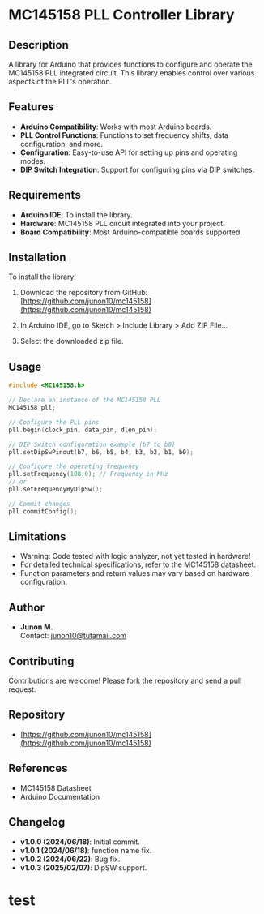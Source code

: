 # MC145158 PLL Controller Library

## Description

A library for Arduino that provides functions to configure and operate the MC145158 PLL integrated circuit. This library enables control over various aspects of the PLL's operation.

## Features

- **Arduino Compatibility**: Works with most Arduino boards.
- **PLL Control Functions**: Functions to set frequency shifts, data configuration, and more.
- **Configuration**: Easy-to-use API for setting up pins and operating modes.
- **DIP Switch Integration**: Support for configuring pins via DIP switches.

## Requirements

- **Arduino IDE**: To install the library.
- **Hardware**: MC145158 PLL circuit integrated into your project.
- **Board Compatibility**: Most Arduino-compatible boards supported.

## Installation

To install the library:

1. Download the repository from GitHub:
   [https://github.com/junon10/mc145158](https://github.com/junon10/mc145158)

2. In Arduino IDE, go to Sketch > Include Library > Add ZIP File...

3. Select the downloaded zip file.

## Usage

```c++
#include <MC145158.h>

// Declare an instance of the MC145158 PLL
MC145158 pll;

// Configure the PLL pins
pll.begin(clock_pin, data_pin, dlen_pin);

// DIP Switch configuration example (b7 to b0)
pll.setDipSwPinout(b7, b6, b5, b4, b3, b2, b1, b0);

// Configure the operating frequency
pll.setFrequency(108.0); // Frequency in MHz
// or
pll.setFrequencyByDipSw();

// Commit changes
pll.commitConfig();
```

## Limitations

- Warning: Code tested with logic analyzer, not yet tested in hardware!
- For detailed technical specifications, refer to the MC145158 datasheet.
- Function parameters and return values may vary based on hardware configuration.

## Author

- **Junon M.**  
  Contact: [junon10@tutamail.com](mailto:junon10@tutamail.com)

## Contributing

Contributions are welcome! Please fork the repository and send a pull request.

## Repository

- [https://github.com/junon10/mc145158](https://github.com/junon10/mc145158)

## References

- MC145158 Datasheet
- Arduino Documentation

## Changelog

- **v1.0.0 (2024/06/18)**: Initial commit.
- **v1.0.1 (2024/06/18)**: function name fix.
- **v1.0.2 (2024/06/22)**: Bug fix.
- **v1.0.3 (2025/02/07)**: DipSW support.


# test

